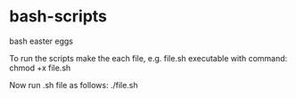 # bash-scripts
bash easter eggs

To run the scripts make the each file, e.g. file.sh executable with command:
chmod +x file.sh

Now run .sh file as follows:
./file.sh
